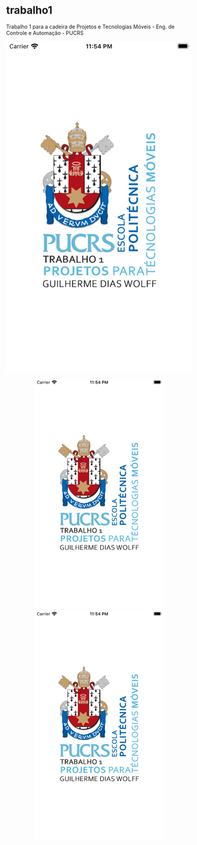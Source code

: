 # trabalho1

Trabalho 1 para a cadeira de Projetos e Tecnologias Móveis - Eng. de Controle e Automação - PUCRS

![Alt text](https://github.com/GuiWolff/campo-minado_projeto-para-tecnologias-moveis/blob/master/assets/screenshots/1.png?raw=true?raw=true )

<p align="center">
  <img src="https://github.com/GuiWolff/campo-minado_projeto-para-tecnologias-moveis/blob/master/assets/screenshots/1.png?raw=true?raw=true )" width="350" title="hover text">
  <img src="https://github.com/GuiWolff/campo-minado_projeto-para-tecnologias-moveis/blob/master/assets/screenshots/1.png?raw=true?raw=true )" width="350" alt="accessibility text">
</p>
